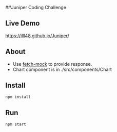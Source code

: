 ##Juniper Coding Challenge

Live Demo
-------------
https://illl48.github.io/Juniper/

About
-------------
* Use [fetch-mock](https://github.com/wheresrhys/fetch-mock) to provide response.
* Chart component is in ./src/components/Chart

Install
-------------
```shell
npm install
```

Run
-------------
```shell
npm start
```
